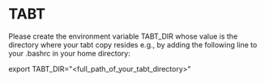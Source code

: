 # TABT

Please create the environment variable TABT_DIR whose value is the
directory where your tabt copy resides e.g., by adding the following
line to your .bashrc in your home directory:

export TABT_DIR="<full_path_of_your_tabt_directory>"
